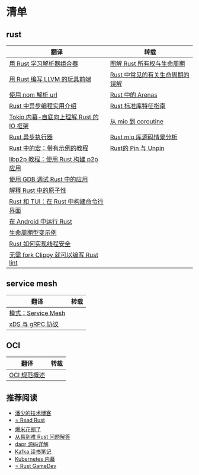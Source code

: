 # 清单

## rust

|翻译|转载|
|---|---|
|[用 Rust 学习解析器组合器](./src/lang/rust/01-用Rust学习解析器组合器.md)| [图解 Rust 所有权与生命周期](./src/lang/rust/08-图解Rust所有权与生命周期.md)|
| [用 Rust 编写 LLVM 的玩具前端](./src/lang/rust/02-用Rust编写LLVM的玩具前端.md)| [Rust 中常见的有关生命周期的误解](./src/lang/rust/18-Rust中常见的有关生命周期的误解.md)|
| [使用 nom 解析 url](./src/lang/rust/03-使用nom解析url.md)| [Rust 中的 Arenas](./src/lang/rust/06-Rust中的Arenas.md)|
| [Rust 中异步编程实用介绍](./src/lang/rust/04-Rust中异步编程实用介绍.md)| [Rust 标准库特征指南](./src/lang/rust/10-Rust标准库特征指南.md)|
| [Tokio 内幕-自底向上理解 Rust 的 IO 框架](./src/lang/rust/05-tokio内幕-自底向上理解Rust的异步IO框架.md)| [从 mio 到 coroutine](https://hexilee.me/2018/12/17/rust-async-io/)|
| [Rust 异步执行器](./src/lang/rust/09-Rust异步执行器.md)|  [Rust mio 库源码情景分析](https://blog.zongwu233.com/rust-mio-source-scenario-analysis/)|
| [Rust 中的宏：带有示例的教程](./src/lang/rust/11-Rust中的宏:带有示例的教程.md)| [Rust的 Pin 与 Unpin](https://folyd.com/blog/rust-pin-unpin/)|
| [libp2p 教程：使用 Rust 构建 p2p 应用](./src/lang/rust/12-libp2p教程:使用Rust构建p2p应用.md)||
| [使用 GDB 调试 Rust 中的应用](./src/lang/rust/14-使用GDB调试Rust应用.md)||
| [解释 Rust 中的原子性](./src/lang/rust/15-解释Rust中的原子性.md)||
| [Rust 和 TUI：在 Rust 中构建命令行界面](./src/lang/rust/16-Rust和TUI:在Rust中构建命令行界面.md)||
| [在 Android 中运行 Rust](./src/lang/rust/17-在Android中运行Rust.md)||
| [生命周期型变示例](./src/lang/rust/19-生命周期型变示例.md)||
| [Rust 如何实现线程安全](./src/lang/rust/20-rust如何实现线程安全.md)||
| [无需 fork Clippy 就可以编写 Rust lint](22-无需fork_Clippy就可以编写Rust_lints.md) ||

## service mesh

|翻译|转载|
|---|---|
| [模式：Service Mesh](./src/架构/ServiceMesh/01-ServiceMesh.md)||
|  [xDS 与 gRPC 协议](./src/架构/ServiceMesh/02-xDS与gRPC协议.md)||

## OCI

|翻译|转载|
|---|---|
|[OCI 规范概述](./src/oci/01-oci-spec-overview.md)||


## 推荐阅读

- [潘少的技术博客](https://strikefreedom.top/)
- [⭐️ Read Rust](https://readrust.net/)
- [爆米花胡了](https://blog.ideawand.com/)
- [从易到难 Rust 问题解答](https://dtolnay.github.io/rust-quiz)
- [dapr 源码详解](https://github.com/1046102779/daprdocs)
- [Kafka 读书笔记](https://www.cnblogs.com/jixp/category/1308441.html)
- [Kubernetes 内幕](https://github.com/fucking-translation/kubernetes-internals)
- [⭐️ Rust GameDev](https://gamedev.rs/)